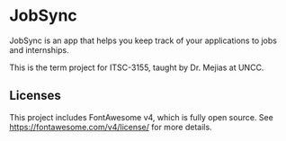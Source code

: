 # JobSync

JobSync is an app that helps you keep track of your applications to jobs and
internships.

This is the term project for ITSC-3155, taught by Dr. Mejias at UNCC.

## Licenses

This project includes FontAwesome v4, which is fully open source. See
https://fontawesome.com/v4/license/ for more details.
